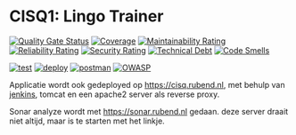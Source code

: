 # CISQ1: Lingo Trainer
[![Quality Gate Status](https://sonar.rubend.nl/api/project_badges/measure?project=RubenNL_cisq&metric=alert_status)](https://sonar.rubend.nl/dashboard?id=RubenNL_cisq)
[![Coverage](https://sonar.rubend.nl/api/project_badges/measure?project=RubenNL_cisq&metric=coverage)](https://sonar.rubend.nl/dashboard?id=RubenNL_cisq)
[![Maintainability Rating](https://sonar.rubend.nl/api/project_badges/measure?project=RubenNL_cisq&metric=sqale_rating)](https://sonar.rubend.nl/dashboard?id=RubenNL_cisq)
[![Reliability Rating](https://sonar.rubend.nl/api/project_badges/measure?project=RubenNL_cisq&metric=reliability_rating)](https://sonar.rubend.nl/dashboard?id=RubenNL_cisq)
[![Security Rating](https://sonar.rubend.nl/api/project_badges/measure?project=RubenNL_cisq&metric=security_rating)](https://sonar.rubend.nl/dashboard?id=RubenNL_cisq)
[![Technical Debt](https://sonar.rubend.nl/api/project_badges/measure?project=RubenNL_cisq&metric=sqale_index)](https://sonar.rubend.nl/dashboard?id=RubenNL_cisq)
[![Code Smells](https://sonar.rubend.nl/api/project_badges/measure?project=RubenNL_cisq&metric=code_smells)](https://sonar.rubend.nl/dashboard?id=RubenNL_cisq)

[![test](https://jenkins.rubend.nl/job/cisq/job/test/badge/icon?subject=Test)](https://jenkins.rubend.nl/job/cisq/job/test/)
[![deploy](https://jenkins.rubend.nl/job/cisq/job/deploy/badge/icon?subject=Deploy)](https://jenkins.rubend.nl/job/cisq/job/deploy/)
[![postman](https://jenkins.rubend.nl/job/cisq/job/postman/badge/icon?subject=Postman)](https://jenkins.rubend.nl/job/cisq/job/postman/)
[![OWASP](https://jenkins.rubend.nl/job/cisq/job/OWASP/badge/icon?subject=OWASP)](https://jenkins.rubend.nl/job/cisq/job/OWASP/)


Applicatie wordt ook gedeployed op https://cisq.rubend.nl, met behulp van [jenkins](https://jenkins.rubend.nl/job/cisq), tomcat en een apache2 server als reverse proxy.

Sonar analyze wordt met https://sonar.rubend.nl gedaan. deze server draait niet altijd, maar is te starten met het linkje.
